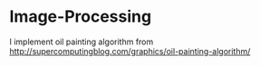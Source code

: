 # Image-Processing
I implement oil painting algorithm from http://supercomputingblog.com/graphics/oil-painting-algorithm/
